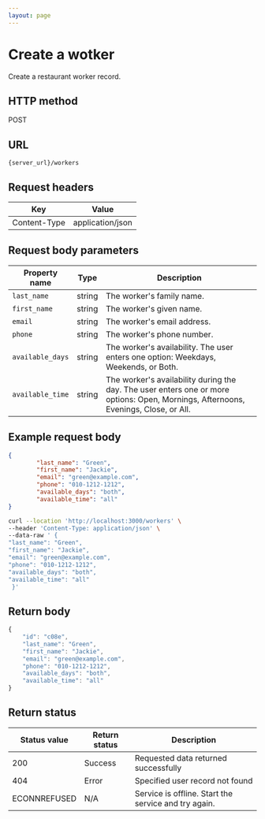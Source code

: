 ```yaml
---
layout: page
---
```


# Create a wotker

Create a restaurant worker record.

## HTTP method

POST

## URL

```shell
{server_url}/workers
```

## Request headers

| Key | Value |
|---|---|
| Content-Type | application/json |

## Request body parameters

| Property name | Type | Description | 
| ------------- | ----------- | ----------- | 
| `last_name`    | string | The worker's family name. |
| `first_name`    | string | The worker's given name. |
| `email` | string | The worker's email address.|
| `phone` | string | The worker's phone number.|
| `available_days` | string | The worker's availability. The user enters one option: Weekdays, Weekends, or Both.|
| `available_time` | string | The worker's availability during the day. The user enters one or more options: Open, Mornings, Afternoons, Evenings, Close, or All.|

## Example request body

```json
{
        "last_name": "Green",
        "first_name": "Jackie",
        "email": "green@example.com",
        "phone": "010-1212-1212",
        "available_days": "both",
        "available_time": "all"
}
```

```bash
curl --location 'http://localhost:3000/workers' \
--header 'Content-Type: application/json' \
--data-raw ' {
"last_name": "Green",
"first_name": "Jackie",
"email": "green@example.com",
"phone": "010-1212-1212",
"available_days": "both",
"available_time": "all"
 }'
```

## Return body

```js
{
    "id": "c08e",
    "last_name": "Green",
    "first_name": "Jackie",
    "email": "green@example.com",
    "phone": "010-1212-1212",
    "available_days": "both",
    "available_time": "all"
}
```

## Return status

| Status value | Return status | Description |
| ------------- | ----------- | ----------- |
| 200 | Success | Requested data returned successfully |
| 404 | Error | Specified user record not found |
| ECONNREFUSED | N/A | Service is offline. Start the service and try again. |
